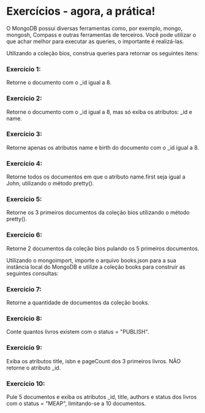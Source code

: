 # Exercícios - agora, a prática!

O MongoDB possui diversas ferramentas como, por exemplo, mongo, mongosh, Compass e outras ferramentas de terceiros. Você pode utilizar o que achar melhor para executar as queries, o importante é realizá-las.

Utilizando a coleção bios, construa queries para retornar os seguintes itens:

### Exercício 1:

Retorne o documento com o \_id igual a 8.

### Exercício 2:

Retorne o documento com o \_id igual a 8, mas só exiba os atributos: \_id e name.

### Exercício 3:

Retorne apenas os atributos name e birth do documento com o \_id igual a 8.

### Exercício 4:

Retorne todos os documentos em que o atributo name.first seja igual a John, utilizando o método pretty().

### Exercício 5:

Retorne os 3 primeiros documentos da coleção bios utilizando o método pretty().

### Exercício 6:

Retorne 2 documentos da coleção bios pulando os 5 primeiros documentos.

Utilizando o mongoimport, importe o arquivo books.json para a sua instância local do MongoDB e utilize a coleção books para construir as seguintes consultas:

### Exercício 7:

Retorne a quantidade de documentos da coleção books.

### Exercício 8:

Conte quantos livros existem com o status = "PUBLISH".

### Exercício 9:

Exiba os atributos title, isbn e pageCount dos 3 primeiros livros. NÃO retorne o atributo \_id.

### Exercício 10:

Pule 5 documentos e exiba os atributos \_id, title, authors e status dos livros com o status = "MEAP", limitando-se a 10 documentos.

